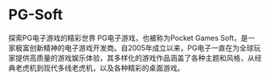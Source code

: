 # PG-Soft
 探索PG电子游戏的精彩世界  PG电子游戏，也被称为Pocket Games Soft，是一家极富创新精神的电子游戏开发商。自2005年成立以来，PG电子一直在为全球玩家提供高质量的游戏娱乐体验，其多样化的游戏作品涵盖了各种主题和风格，从经典老虎机到现代多线老虎机，以及各种精彩的桌面游戏。
